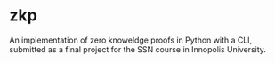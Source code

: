 # zkp
An implementation of zero knoweldge proofs in Python with a CLI, submitted as a final project for the SSN course in Innopolis University.
